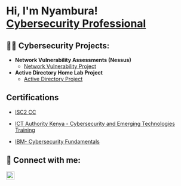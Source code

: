 <h1>Hi, I'm Nyambura! <br/><a href="https://www.linkedin.com/in/nyambura-njoroge-15a641275">Cybersecurity Professional</a></h1>

<h2>👨‍💻 Cybersecurity Projects:</h2>

- <b>Network Vulnerability Assessments (Nessus)</b>
  - [Network Vulnerability Project](https://github.com/nyamburanj/networkvulnerability)
- <b>Active Directory Home Lab Project</b>
  - [Active Directory Project](https://github.com/nyamburanj/activedirectoryhomelab)

<h2> Certifications</h2>

- [ISC2 CC](https://github.com/user-attachments/files/16392154/1720453749362.pdf)


- [ICT Authority Kenya - Cybersecurity and Emerging Technologies Training](https://github.com/user-attachments/files/16392130/nyamburanjoroge22gmail-com-1608-1618-20240527-881800f8ce.pdf)

    
- [IBM- Cybersecurity Fundamentals](https://www.credly.com/badges/c4d2b213-e06c-40f1-b7a9-eb4a026cf153/linked_in_profile)


<h2> 🤳 Connect with me:</h2>

[<img align="left" alt="JoshMadakor | LinkedIn" width="22px" src="https://cdn.jsdelivr.net/npm/simple-icons@v3/icons/linkedin.svg" />][linkedin]

[linkedin]: https://www.linkedin.com/in/nyambura-njoroge-15a641275

<!--
**joshmadakor1/joshmadakor1** is a ✨ _special_ ✨ repository because its `README.md` (this file) appears on your GitHub profile.

Here are some ideas to get you started:

- 🔭 I’m currently working on ...
- 🌱 I’m currently learning ...
- 👯 I’m looking to collaborate on ...
- 🤔 I’m looking for help with ...
- 💬 Ask me about ...
- 📫 How to reach me: ...
- 😄 Pronouns: ...
- ⚡ Fun fact: ...
-->

